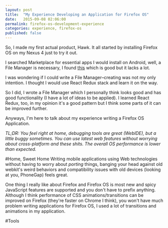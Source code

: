 ```yaml
---
layout: post
title:  "My Experience Developing an Application for Firefox OS"
date:   2015-09-08 02:06:00
permalink: firefox-os-development-experience
categories: experience, firefox-os
published: false
---
```


So, I made my first actual product, Hawk. It all started by installing Firefox OS on my Nexus 4 just to try it out.

I searched Marketplace for essential apps I would install on Android, well,
a File Manager is necessary, I found [this](https://github.com/elfoxero/file-manager) which is good but it lacks a lot.

I was wondering if I could write a File Manager–creating was not my only intention.
I thought I would use React Redux stack and learn it on the way.

So I did, I wrote a File Manager which I personally think looks good and has good functionality (I have a lot of ideas to be applied).
I learned React Redux, too, in my opinion it's a good pattern but I think some parts of it can be improved further.

Anyways, I'm here to talk about my experience writing a Firefox OS Application.

*TL;DR: You feel right at home, debugging tools are great (WebIDE), but a little buggy sometimes.
You can use latest web features without worrying about cross-platform and these shits. The overall OS performance is lower than expected.*

#Home, Sweet Home
Writing mobile applications using Web technologies without having to worry about *porting* things,
banging your head against old webkit's weird behaviors and compatibility issues with old devices (looking at you, PhoneGap) feels great.

One thing I really like about Firefox and Firefox OS is most new and spicy JavaScript features are supported and you don't have to prefix anything.
Although I think performance of CSS animations/transitions can be improved on Firefox (they're faster on Chrome I think), you won't have much problem
writing applications for Firefox OS, I used a lot of transitions and animations in my application.

#Tools
